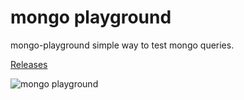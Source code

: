 # mongo playground

mongo-playground simple way to test mongo queries.

[Releases](https://tinyurl.com/y5cac5fm)

![mongo playground](https://github.com/niradler/mongo-playground/blob/master/intro.gif)
